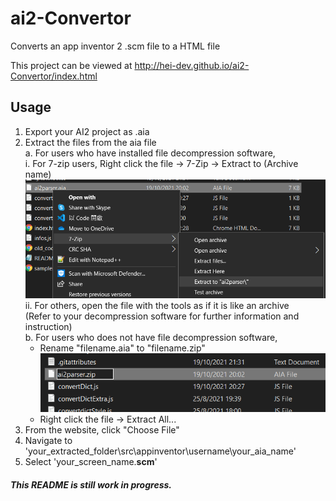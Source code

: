 # ai2-Convertor
 Converts an app inventor 2 .scm file to a HTML file

This project can be viewed at http://hei-dev.github.io/ai2-Convertor/index.html

## Usage

1. Export your AI2 project as .aia
2. Extract the files from the aia file<br />
  a. For users who have installed file decompression software,<br />
    i. For 7-zip users, Right click the file -> 7-Zip -> Extract to (Archive name)<br />
    ![7-zip Instruction](README_img/step1.PNG)
    ii. For others, open the file with the tools as if it is like an archive<br />
    (Refer to your decompression software for further information and instruction)<br />
  b. For users who does not have file decompression software,<br />
    - Rename "filename.aia" to "filename.zip"<br />
    ![Rename to .zip](README_img/step1b.PNG)
    - Right click the file -> Extract All...<br />
3. From the website, click "Choose File"
4. Navigate to 'your_extracted_folder\src\appinventor\username\your_aia_name\'
5. Select 'your_screen_name.__scm__'

##### This README is still work in progress.
